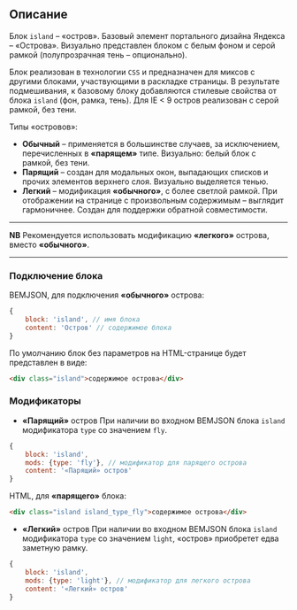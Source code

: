 ## Описание
Блок `island` – «остров». Базовый элемент портального дизайна Яндекса – «Острова». Визуально представлен блоком с белым фоном и серой рамкой (полупрозрачная тень – опционально).

Блок реализован в технологии `CSS` и предназначен для миксов с другими блоками, участвующими в раскладке страницы. В результате подмешивания, к базовому блоку добавляются стилевые свойства от блока `island` (фон, рамка, тень). Для IE < 9 остров реализован с серой рамкой, без тени.

Типы «островов»:

* **Обычный** – применяется в большинстве случаев, за исключением, перечисленных в **«парящем»** типе. Визуально: белый блок с рамкой, без тени.
* **Парящий** – создан для модальных окон, выпадающих списков и прочих элементов верхнего слоя. Визуально выделяется тенью.
* **Легкий** – модификация **«обычного»**, с более светлой рамкой. При отображении на странице с произвольным содержимым – выглядит гармоничнее. Создан для поддержки обратной совместимости.

---
**NB** Рекомендуется использовать модификацию **«легкого»** острова, вместо **«обычного»**.

---

### Подключение блока
BEMJSON, для подключения **«обычного»** острова:

```js
{
    block: 'island', // имя блока
    content: 'Остров' // cодержимое блока
}
```

По умолчанию блок без параметров на HTML-странице  будет представлен в виде:

```html
<div class="island">содержимое острова</div>
```

### Модификаторы
* **«Парящий»** остров
При наличии во входном BEMJSON блока `island` модификатора `type` со значением `fly`.

```js
{
    block: 'island',
    mods: {type: 'fly'}, // модификатор для парящего острова
    content: '«Парящий» остров'
}
```
HTML, для **«парящего»** блока:

```html
<div class="island island_type_fly">содержимое острова</div>
```


* **«Легкий»** остров
При наличии во входном BEMJSON блока `island` модификатора `type` со значением `light`, «остров» приобретет едва заметную рамку.

```js
{
    block: 'island',
    mods: {type: 'light'}, // модификатор для легкого острова
    content: '«Легкий» остров'
}
```
